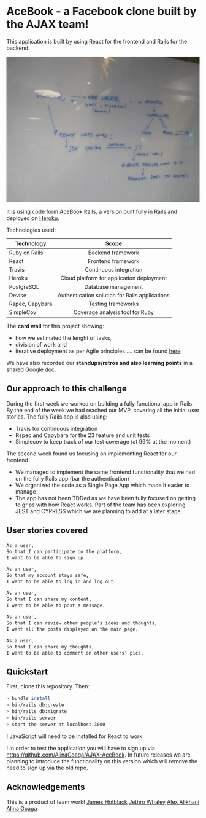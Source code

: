 # AceBook - a Facebook clone built by the AJAX team!

This application is built by using React for the frontend and Rails for the backend.

![MVC and REACT](https://github.com/AlinaGoaga/AJAX-AceBook-React/blob/master/app/assets/stylesheets/MVC%20React)

It is using code form [AceBook Rails](https://github.com/AlinaGoaga/AJAX-AceBook), a version built fully in Rails and deployed on [Heroku](https://polar-journey-26072.herokuapp.com/posts).

Technologies used:

| Technology       | Scope        |
| ------------- |:-------------:|
| Ruby on Rails	    | Backend framework |
| React    | Frontend framework     |
| Travis 	 | Continuous integration    |    
| Heroku 	 | Cloud platform for application deployment  |    
| PostgreSQL	 | Database management  |
| Devise	 | Authentication solution for Rails applications  |  
| Rspec, Capybara	 | Testing frameworks  |  
| SimpleCov | Coverage analysis tool for Ruby |  

The **card wall** for this project showing:
- how we estimated the lenght of tasks,
- division of work and
- iterative deployment as per Agile principles  .... can be found [here](https://trello.com/b/eSDBp5iu/ajax-acebook).

We have also recorded our **standups/retros and also learning points** in a shared [Google doc](https://docs.google.com/document/d/1ohjv9JBgKYqyUJgje8z_QG9PYIkzNuMksxugn8j5Awo/edit).

## Our approach to this challenge

During the first week we worked on building a fully functional app in Rails. By the end of the week we had reached our MVP, covering all the initial user stories. The fully Rails app is also using:

- Travis for continuous integration
- Rspec and Capybara for the 23 feature and unit tests
- Simplecov to keep track of our test coverage (at 99% at the moment)

The second week found us focusing on implementing React for our frontend.

- We managed to implement the same frontend functionality that we had on the fully Rails app (bar the authentication)
- We organized the code as a Single Page App which made it easier to manage
- The app has not been TDDed as we have been fully focused on getting to grips with how React works. Part of the team has been exploring JEST and CYPRESS which we are planning to add at a later stage.

## User stories covered

```
As a user,
So that I can participate on the platform,
I want to be able to sign up.
```
```
As an user,
So that my account stays safe,
I want to be able to log in and log out.
```
```
As an user,
So that I can share my content,
I want to be able to post a message.
```
```
As an user,
So that I can review other people's ideas and thoughts,
I want all the posts displayed on the main page.
```
```
As a user,
So that I can share my thoughts,
I want to be able to comment on other users' pics.
```

## Quickstart

First, clone this repository. Then:

```bash
> bundle install
> bin/rails db:create
> bin/rails db:migrate
> bin/rails server
> start the server at localhost:3000
```
! JavaScript will need to be installed for React to work.

! In order to test the application you will have to sign up via https://github.com/AlinaGoaga/AJAX-AceBook.
In future releases we are planning to introduce the functionality on this version which will remove the need to sign up via the old repo.

## Acknowledgements

This is a product of team work!
[James Hotblack](https://github.com/hotblack86)
[Jethro Whaley](https://github.com/jaywayawyaj)
[Alex Alikhani](https://github.com/alexalikhani95)
[Alina Goaga](https://github.com/AlinaGoaga) 
